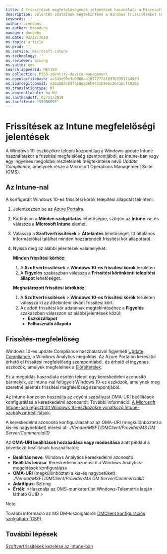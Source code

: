 ```yaml
---
title: A frissítések megfelelőségének jelentések használata a Microsoft Intune Windows-frissítések |} A Microsoft Docs
description: Jelentés adatainak megtekintése a Windows frissítéseket telepít az Intune-nal a OMS frissítési megfelelőségét.
keywords: ''
author: brenduns
ms.author: brenduns
manager: dougeby
ms.date: 02/12/2019
ms.topic: article
ms.prod: ''
ms.service: microsoft-intune
ms.technology: ''
ms.reviewer: aiwang
ms.suite: ems
search.appverid: MET150
ms.collection: M365-identity-device-management
ms.openlocfilehash: aa549e90e9c0066ae10772728f097b5951284959
ms.sourcegitcommit: e262b0ad8df610e25eb9421b9ebc2673bcf1020e
ms.translationtype: MT
ms.contentlocale: hu-HU
ms.lasthandoff: 02/11/2019
ms.locfileid: "55986955"
---
```

# <a name="intune-compliance-reports-for-updates"></a>Frissítések az Intune megfelelőségi jelentések
A Windows 10-eszközökre telepíti központilag a Windows update Intune használatakor a frissítési megfelelőség szempontjából, az Intune-ban vagy egy ingyenes megoldási részleteinek megtekintése nevű *Update Compliance*, amelynek része a Microsoft Operations Management Suite (OMS).

## <a name="use-intune"></a>Az Intune-nal
A konfigurált Windows 10-es frissítési körök telepítési állapotát tekinteni: 
1. Jelentkezzen be az [Azure Portalra](https://portal.azure.com/).
2. Kattintson a **Minden szolgáltatás** lehetőségre, szűrjön az **Intune-ra**, és válassza a **Microsoft Intune** elemet.
3. Válassza a **Szoftverfrissítések** > **Áttekintés** lehetőséget. Itt általános információkat találhat minden hozzárendelt frissítési kör állapotáról.
4. Nyissa meg az alábbi jelentések valamelyikét:  

   **Minden frissítési körhöz**:
   1. A **Szoftverfrissítések** > **Windows 10-es frissítési körök** területen
   2. A **Figyelés** szakaszban válassza a **Frissítési körönkénti telepítési állapot** lehetőséget.  

   **Meghatározott frissítési körökhöz**:  

   1. A **Szoftverfrissítések** > **Windows 10-es frissítési körök** területen válassza ki az áttekinteni kívánt frissítési kört.  
   2. Az adott frissítési kör adatainak megtekintéséhez a **Figyelés** szakaszban válasszon az alábbi jelentések közül:  
      - **Eszközállapot**  
      - **Felhasználó állapota**  

## <a name="use-update-compliance"></a>Frissítés-megfelelőség
Windows 10-es update Compliance használatával figyelheti [Update Compliance](https://technet.microsoft.com/itpro/windows/manage/update-compliance-monitor), a Windows Analytics megoldás. Az Azure Portalon keresztül érhető el frissítési megfelelőség szempontjából, és érhető el ingyenes eszközök, amelyek megfelelnek a [Előfeltételek](https://docs.microsoft.com/windows/deployment/update/update-compliance-get-started#update-compliance-prerequisites).  

Ez a megoldás használata esetén telepít egy kereskedelmi azonosító bármelyik, az Intune-nal felügyelt Windows 10-es eszközök, amelynek meg szeretné jelentés frissítési megfelelőség szempontjából.  

Az Intune-konzolon használja az egyéni szabályzat OMA-URI beállítások konfigurálása a kereskedelmi azonosítót. További információ: [A Microsoft Intune-ban regisztrált Windows 10-eszközökre vonatkozó Intune-szabályzatbeállítások](https://docs.microsoft.com/intune-classic/deploy-use/windows-10-policy-settings-in-microsoft-intune).  

A kereskedelmi azonosító konfigurálásához az OMA-URI (megkülönbözteti a kis-és nagybetűket) elérési út: *./Vendor/MSFT/DMClient/Provider/MS DM Server/CommercialID*  

Az **OMA-URI beállítások hozzáadása vagy módosítása** alatt például a következő beállítások használhatók:
- **Beállítás neve**: Windows Analytics kereskedelmi azonosító
- **Beállítás leírása**: Kereskedelmi azonosító a Windows Analytics-megoldások konfigurálása
- **OMA-URI** (megkülönbözteti a kis-és nagybetűket): *./Vendor/MSFT/DMClient/Provider/MS DM Server/CommercialID*
- **Adattípus**: Sztring
- **Érték**: \<Használja az OMS-munkaterület Windows-Telemetria lapján látható GUID >
 
> [!NOTE]  
> További információ az MS DM-kiszolgálóról: [DMClient konfigurációs szolgáltató (CSP)]( https://docs.microsoft.com/windows/client-management/mdm/dmclient-csp).

## <a name="next-steps"></a>További lépések
[Szoftverfrissítések kezelése az Intune-ban](windows-update-for-business-configure.md)

